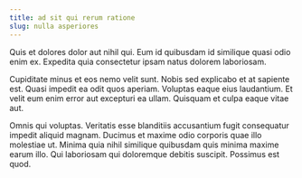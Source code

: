 ```yaml
---
title: ad sit qui rerum ratione
slug: nulla asperiores
---
```


Quis et dolores dolor aut nihil qui. Eum id quibusdam id similique quasi odio enim ex. Expedita quia consectetur ipsam natus dolorem laboriosam.

Cupiditate minus et eos nemo velit sunt. Nobis sed explicabo et at sapiente est. Quasi impedit ea odit quos aperiam. Voluptas eaque eius laudantium. Et velit eum enim error aut excepturi ea ullam. Quisquam et culpa eaque vitae aut.

Omnis qui voluptas. Veritatis esse blanditiis accusantium fugit consequatur impedit aliquid magnam. Ducimus et maxime odio corporis quae illo molestiae ut. Minima quia nihil similique quibusdam quis minima maxime earum illo. Qui laboriosam qui doloremque debitis suscipit. Possimus est quod.
